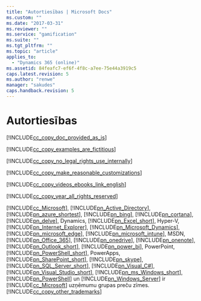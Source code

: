 ```yaml
---
title: "Autortiesības | Microsoft Docs"
ms.custom: ""
ms.date: "2017-03-31"
ms.reviewer: ""
ms.service: "gamification"
ms.suite: ""
ms.tgt_pltfrm: ""
ms.topic: "article"
applies_to: 
  - "Dynamics 365 (online)"
ms.assetid: 84feafc7-ef6f-4f8c-a7ee-75e44a3919c5
caps.latest.revision: 5
ms.author: "renwe"
manager: "sakudes"
caps.handback.revision: 5
---
```

# Autortiesības
[!INCLUDE[cc_copy_doc_provided_as_is](../gamification/includes/cc-copy-doc-provided-as-is-md.md)]  
  
 [!INCLUDE[cc_copy_examples_are_fictitious](../gamification/includes/cc-copy-examples-are-fictitious-md.md)]  
  
 [!INCLUDE[cc_copy_no_legal_rights_use_internally](../gamification/includes/cc-copy-no-legal-rights-use-internally-md.md)]  
  
 [!INCLUDE[cc_copy_make_reasonable_customizations](../gamification/includes/cc-copy-make-reasonable-customizations-md.md)]  
  
 [!INCLUDE[cc_copy_videos_ebooks_link_english](../gamification/includes/cc-copy-videos-ebooks-link-english-md.md)]  
  
 [!INCLUDE[cc_copy_year_all_rights_reserved](../gamification/includes/cc-copy-year-all-rights-reserved-md.md)]  
  
 [!INCLUDE[cc_Microsoft](../gamification/includes/cc-microsoft-md.md)], [!INCLUDE[pn_Active_Directory](../gamification/includes/pn-active-directory-md.md)], [!INCLUDE[pn_azure_shortest](../gamification/includes/pn-azure-shortest-md.md)], [!INCLUDE[pn_bing](../gamification/includes/pn-bing-md.md)], [!INCLUDE[pn_cortana](../gamification/includes/pn-cortana-md.md)], [!INCLUDE[pn_delve](../gamification/includes/pn-delve-md.md)], Dynamics, [!INCLUDE[pn_Excel_short](../gamification/includes/pn-excel-short-md.md)], Hyper\-V, [!INCLUDE[pn_Internet_Explorer](../gamification/includes/pn-internet-explorer-md.md)], [!INCLUDE[pn_Microsoft_Dynamics](../gamification/includes/pn-microsoft-dynamics-md.md)], [!INCLUDE[pn_microsoft_edge](../gamification/includes/pn-microsoft-edge-md.md)], [!INCLUDE[pn_microsoft_intune](../gamification/includes/pn-microsoft-intune-md.md)], MSDN, [!INCLUDE[pn_Office_365](../gamification/includes/pn-office-365-md.md)], [!INCLUDE[pn_onedrive](../gamification/includes/pn-onedrive-md.md)], [!INCLUDE[pn_onenote](../gamification/includes/pn-onenote-md.md)], [!INCLUDE[pn_Outlook_short](../gamification/includes/pn-outlook-short-md.md)],  [!INCLUDE[pn_power_bi](../gamification/includes/pn-power-bi-md.md)], PowerPoint, [!INCLUDE[pn_PowerShell_short](../gamification/includes/pn-powershell-short-md.md)], PowerApps, [!INCLUDE[pn_SharePoint_short](../gamification/includes/pn-sharepoint-short-md.md)], [!INCLUDE[pn_skype](../gamification/includes/pn-skype-md.md)], [!INCLUDE[pn_SQL_Server_short](../gamification/includes/pn-sql-server-short-md.md)], [!INCLUDE[pn_Visual_C#](../gamification/includes/pn-visual-csharp-md.md)], [!INCLUDE[pn_Visual_Studio_short](../gamification/includes/pn-visual-studio-short-md.md)], [!INCLUDE[pn_ms_Windows_short](../gamification/includes/pn-ms-windows-short-md.md)], [!INCLUDE[pn_PowerShell](../gamification/includes/pn-powershell-md.md)] un [!INCLUDE[pn_Windows_Server](../gamification/includes/pn-windows-server-md.md)] ir [!INCLUDE[cc_Microsoft](../gamification/includes/cc-microsoft-md.md)] uzņēmumu grupas preču zīmes.[!INCLUDE[cc_copy_other_trademarks](../gamification/includes/cc-copy-other-trademarks-md.md)]